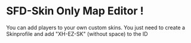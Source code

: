 # SFD-Skin Only Map Editor !
 
You can add players to your own custom skins.
You just need to create a Skinprofile and add "XH-EZ-SK" (without space) to the ID
